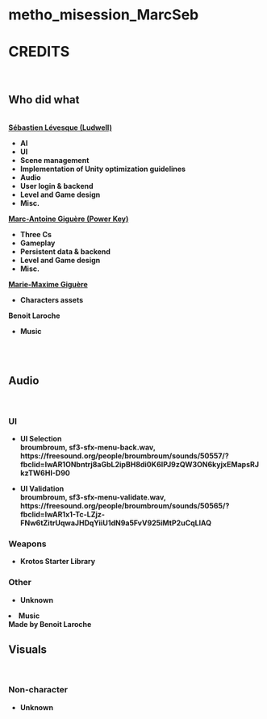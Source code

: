 # metho_misession_MarcSeb
<h1><b>CREDITS</h1>

<b><br/>

<h2>Who did what</h2><br/>
<a href="https://sebastienlevesques.wixsite.com/portfolio">Sébastien Lévesque (Ludwell)</a><br/>
<ul>
<li>AI</li>
<li>UI</li>
<li>Scene management</li>
<li>Implementation of Unity optimization guidelines</li>
<li>Audio</li>
<li>User login & backend</li>
<li>Level and Game design</li>
<li>Misc.</li>
</ul>
<a href="https://www.marcantoinegiguere.ca/">Marc-Antoine Giguère (Power Key)</a><br/>
<ul>
<li>Three Cs</li>
<li>Gameplay</li>
<li>Persistent data & backend</li>
<li>Level and Game design</li>
<li>Misc.</li>
</ul>
<a href="https://www.instagram.com/starteapot/?hl=fr">Marie-Maxime Giguère</a><br/>
<ul>
<li>Characters assets</li>
</ul>
Benoit Laroche<br/>
<ul>
<li>Music</li>
</ul>

<br/><br/>

<h2>Audio</h2><br/>
<h3>UI</h3>
<ul>
<li>UI Selection<br/>
broumbroum, sf3-sfx-menu-back.wav, https://freesound.org/people/broumbroum/sounds/50557/?fbclid=IwAR1ONbntrj8aGbL2ipBH8di0K6IPJ9zQW3ON6kyjxEMapsRJkzTW6HI-D90</li>
</ul>
<ul>
<li>UI Validation<br/>
broumbroum, sf3-sfx-menu-validate.wav, https://freesound.org/people/broumbroum/sounds/50565/?fbclid=IwAR1x1-Tc-LZjz-FNw6tZitrUqwaJHDqYiiU1dN9a5FvV925iMtP2uCqLlAQ</li>
</ul>
<h3>Weapons</h3>
<ul>
<li>Krotos Starter Library<br/></li>
</ul>
<h3>Other</h3>
<ul>
<li>Unknown<br/></li>
</ul>
<li>Music<br/>
Made by Benoit Laroche</li>
</ul>
<h2>Visuals</h2><br/>
<h3>Non-character</h3>
<ul>
<li>Unknown<br/></li>
</ul>
